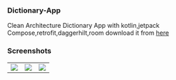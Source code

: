 ### Dictionary-App
Clean Architecture Dictionary App with kotlin,jetpack Compose,retrofit,daggerhilt,room download it from [here](https://drive.google.com/file/d/1b24S6jlN0Y9Xhx6J99tAAsCQ5TXbbuBL/view?usp=sharing)

### Screenshots
<table align="center">
        <tr>
          <td><img src = "https://user-images.githubusercontent.com/5574608/154309588-423084de-5893-4a9d-88b8-e2fe9657f5f2.png" ></td>
          <td><img src = "https://user-images.githubusercontent.com/5574608/154309599-5e3d69bd-7243-4024-ae50-1bcb6006580b.png" ></td>
          <td><img src = "https://user-images.githubusercontent.com/5574608/154309602-abc71c9f-1553-4140-b1c9-43f6064e8280.png" ></td>
        </tr>
</table> 




